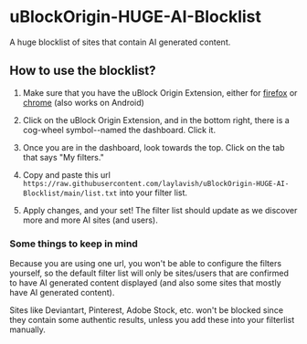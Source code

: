 # uBlockOrigin-HUGE-AI-Blocklist
A huge blocklist of sites that contain AI generated content.



## How to use the blocklist?

1. Make sure that you have the uBlock Origin Extension, either for [firefox](https://addons.mozilla.org/en-US/firefox/addon/ublock-origin/) or [chrome](https://chromewebstore.google.com/detail/ublock-origin/cjpalhdlnbpafiamejdnhcphjbkeiagm) (also works on Android)

2. Click on the uBlock Origin Extension, and in the bottom right, there is a cog-wheel symbol--named the dashboard. Click it.

3. Once you are in the dashboard, look towards the top. Click on the tab that says "My filters."

4. Copy and paste this url ```https://raw.githubusercontent.com/laylavish/uBlockOrigin-HUGE-AI-Blocklist/main/list.txt``` into your filter list.

5. Apply changes, and your set! The filter list should update as we discover more and more AI sites (and users).

### Some things to keep in mind

Because you are using one url, you won't be able to configure the filters yourself, so the default filter list will only be sites/users that are confirmed to have AI generated content displayed (and also some sites that mostly have AI generated content). 

Sites like Deviantart, Pinterest, Adobe Stock, etc. won't be blocked since they contain some authentic results, unless you add these into your filterlist manually.




